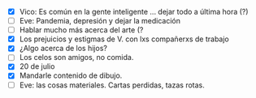 - [x] Vico: Es común en la gente inteligente ... dejar todo a última hora (?)
- [ ] Eve: Pandemia, depresión y dejar la medicación
- [ ] Hablar mucho más acerca del arte (?
- [x] Los prejuicios y estigmas de V. con lxs compañerxs de trabajo
- [x] ¿Algo acerca de los hijos?
- [ ] Los celos son amigos, no comida. 
- [x] 20 de julio 
- [x] Mandarle contenido de dibujo.
- [ ] Eve: las cosas materiales. Cartas perdidas, tazas rotas. 